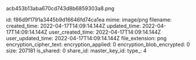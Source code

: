 acb453b13aba670cd743d8b6859303a8.png

id: f86d9f1791a3445b9d16646fd74ca1ea
mime: image/png
filename: 
created_time: 2022-04-17T14:09:14.144Z
updated_time: 2022-04-17T14:09:14.144Z
user_created_time: 2022-04-17T14:09:14.144Z
user_updated_time: 2022-04-17T14:09:14.144Z
file_extension: png
encryption_cipher_text: 
encryption_applied: 0
encryption_blob_encrypted: 0
size: 207181
is_shared: 0
share_id: 
master_key_id: 
type_: 4